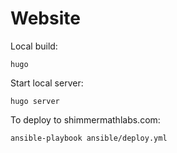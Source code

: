 # Website

Local build:

    hugo

Start local server:

    hugo server

To deploy to shimmermathlabs.com:

    ansible-playbook ansible/deploy.yml
